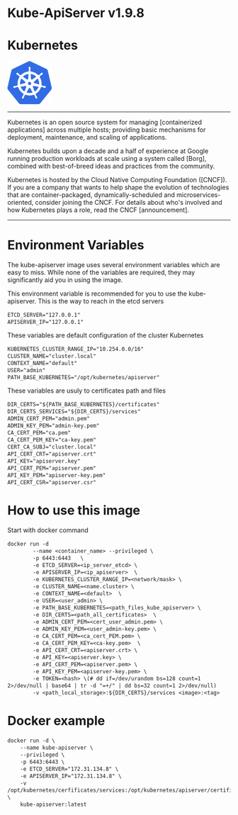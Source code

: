 # Kube-ApiServer v1.9.8

# Kubernetes

<img src="https://github.com/kubernetes/kubernetes/raw/master/logo/logo.png" width="100">

----

Kubernetes is an open source system for managing [containerized applications]
across multiple hosts; providing basic mechanisms for deployment, maintenance,
and scaling of applications.

Kubernetes builds upon a decade and a half of experience at Google running
production workloads at scale using a system called [Borg],
combined with best-of-breed ideas and practices from the community.

Kubernetes is hosted by the Cloud Native Computing Foundation ([CNCF]).
If you are a company that wants to help shape the evolution of
technologies that are container-packaged, dynamically-scheduled
and microservices-oriented, consider joining the CNCF.
For details about who's involved and how Kubernetes plays a role,
read the CNCF [announcement].

----

# Environment Variables

The kube-apiserver image uses several environment variables which are easy to miss. While none of the variables are required, they may significantly aid you in using the image.

This environment variable is recommended for you to use the kube-apiserver. 
This is the way to reach in the etcd servers
```
ETCD_SERVER="127.0.0.1"
APISERVER_IP="127.0.0.1"

```

These variables are default configuration of the cluster Kubernetes
```
KUBERNETES_CLUSTER_RANGE_IP="10.254.0.0/16"
CLUSTER_NAME="cluster.local"
CONTEXT_NAME="default"
USER="admin"
PATH_BASE_KUBERNETES="/opt/kubernetes/apiserver"
```

These variables are usuly to certificates path and  files
```
DIR_CERTS="${PATH_BASE_KUBERNETES}/certificates"
DIR_CERTS_SERVICES="${DIR_CERTS}/services"
ADMIN_CERT_PEM="admin.pem"
ADMIN_KEY_PEM="admin-key.pem"
CA_CERT_PEM="ca.pem"
CA_CERT_PEM_KEY="ca-key.pem"
CERT_CA_SUBJ="cluster.local"
API_CERT_CRT="apiserver.crt"
API_KEY="apiserver.key"
API_CERT_PEM="apiserver.pem"
API_KEY_PEM="apiserver-key.pem"
API_CERT_CSR="apiserver.csr"

```

# How to use this image

Start with docker command
```
docker run -d 
        --name <container_name> --privileged \
        -p 6443:6443   \
        -e ETCD_SERVER=<ip_server_etcd> \ 
        -e APISERVER_IP=<ip_apiserver>  \
        -e KUBERNETES_CLUSTER_RANGE_IP=<network/mask> \ 
        -e CLUSTER_NAME=<name.cluster> \
        -e CONTEXT_NAME=<default>  \
        -e USER=<user_admin> \
        -e PATH_BASE_KUBERNETES=<path_files_kube_apiserver> \ 
        -e DIR_CERTS=<path_all_certificates>  \
        -e ADMIN_CERT_PEM=<cert_user_admin.pem> \ 
        -e ADMIN_KEY_PEM=<user_admin-key.pem> \ 
        -e CA_CERT_PEM=<ca_cert_PEM.pem> \ 
        -e CA_CERT_PEM_KEY=<ca-key.pem>  \ 
        -e API_CERT_CRT=<apiserver.crt> \ 
        -e API_KEY=<apiserver.key> \ 
        -e API_CERT_PEM=<apiserver.pem> \ 
        -e API_KEY_PEM=<apiserver-key.pem> \ 
        -e TOKEN=<hash> \(# dd if=/dev/urandom bs=128 count=1 2>/dev/null | base64 | tr -d "=+/" | dd bs=32 count=1 2>/dev/null) 
        -v <path_local_storage>:${DIR_CERTS}/services <image>:<tag> 
```
# Docker example

```
docker run -d \
    --name kube-apiserver \
    --privileged \
    -p 6443:6443 \
    -e ETCD_SERVER="172.31.134.8" \
    -e APISERVER_IP="172.31.134.8" \
    -v /opt/kubernetes/cerfificates/services:/opt/kubernetes/apiserver/certificates/services \
    kube-apiserver:latest
```